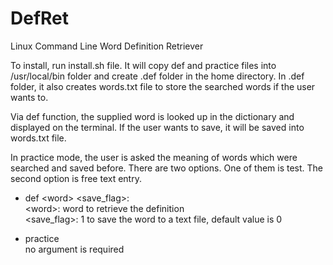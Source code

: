 # DefRet
Linux Command Line Word Definition Retriever

To install, run install.sh file. It will copy def and practice files into /usr/local/bin folder and create .def folder in the home directory. In .def folder, it also creates words.txt file to store the searched words if the user wants to.

Via def function, the supplied word is looked up in the dictionary and displayed on the terminal. If the user wants to save, it will be saved into words.txt file.

In practice mode, the user is asked the meaning of words which were searched and saved before. There are two options. One of them is test. The second option is free text entry.

- def \<word> <save_flag>:  
   \<word>: word to retrieve the definition  
   <save_flag>: 1 to save the word to a text file, default value is 0  


- practice  
   no argument is required  
